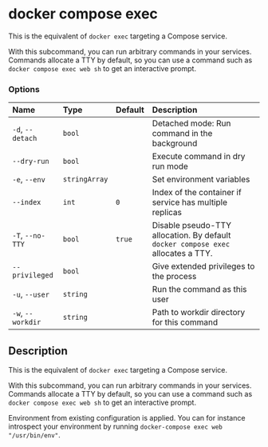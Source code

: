 # docker compose exec

<!---MARKER_GEN_START-->
This is the equivalent of `docker exec` targeting a Compose service.

With this subcommand, you can run arbitrary commands in your services. Commands allocate a TTY by default, so
you can use a command such as `docker compose exec web sh` to get an interactive prompt.

### Options

| Name              | Type          | Default | Description                                                                      |
|:------------------|:--------------|:--------|:---------------------------------------------------------------------------------|
| `-d`, `--detach`  | `bool`        |         | Detached mode: Run command in the background                                     |
| `--dry-run`       | `bool`        |         | Execute command in dry run mode                                                  |
| `-e`, `--env`     | `stringArray` |         | Set environment variables                                                        |
| `--index`         | `int`         | `0`     | Index of the container if service has multiple replicas                          |
| `-T`, `--no-TTY`  | `bool`        | `true`  | Disable pseudo-TTY allocation. By default `docker compose exec` allocates a TTY. |
| `--privileged`    | `bool`        |         | Give extended privileges to the process                                          |
| `-u`, `--user`    | `string`      |         | Run the command as this user                                                     |
| `-w`, `--workdir` | `string`      |         | Path to workdir directory for this command                                       |


<!---MARKER_GEN_END-->

## Description

This is the equivalent of `docker exec` targeting a Compose service.

With this subcommand, you can run arbitrary commands in your services. Commands allocate a TTY by default, so
you can use a command such as `docker compose exec web sh` to get an interactive prompt.

Environment from existing configuration is applied.
You can for instance introspect your environment by running `docker-compose exec web "/usr/bin/env"`.
